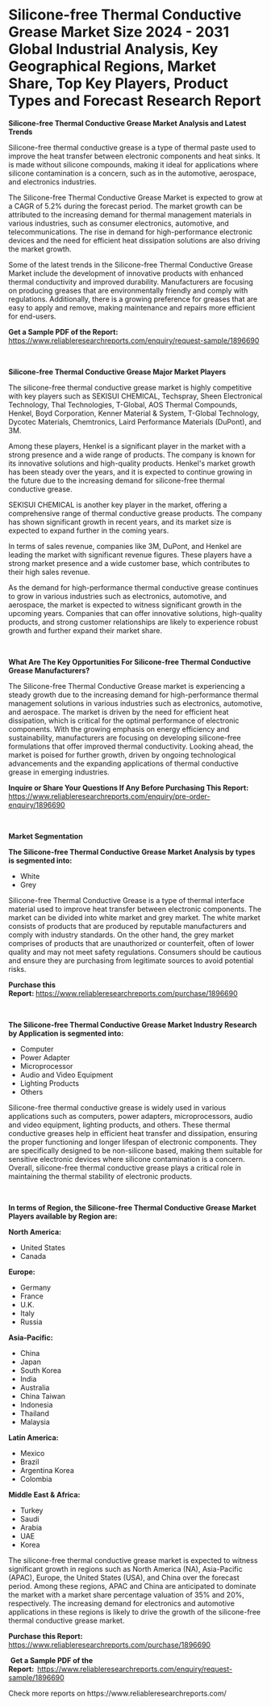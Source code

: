 <p><h1>Silicone-free Thermal Conductive Grease Market Size 2024 - 2031 Global Industrial Analysis, Key Geographical Regions, Market Share, Top Key Players, Product Types and Forecast Research Report</h1></p><p><strong>Silicone-free Thermal Conductive Grease Market Analysis and Latest Trends</strong></p>
<p><p>Silicone-free thermal conductive grease is a type of thermal paste used to improve the heat transfer between electronic components and heat sinks. It is made without silicone compounds, making it ideal for applications where silicone contamination is a concern, such as in the automotive, aerospace, and electronics industries.</p><p>The Silicone-free Thermal Conductive Grease Market is expected to grow at a CAGR of 5.2% during the forecast period. The market growth can be attributed to the increasing demand for thermal management materials in various industries, such as consumer electronics, automotive, and telecommunications. The rise in demand for high-performance electronic devices and the need for efficient heat dissipation solutions are also driving the market growth.</p><p>Some of the latest trends in the Silicone-free Thermal Conductive Grease Market include the development of innovative products with enhanced thermal conductivity and improved durability. Manufacturers are focusing on producing greases that are environmentally friendly and comply with regulations. Additionally, there is a growing preference for greases that are easy to apply and remove, making maintenance and repairs more efficient for end-users.</p></p>
<p><strong>Get a Sample PDF of the Report:&nbsp;</strong> <a href="https://www.reliableresearchreports.com/enquiry/request-sample/1896690">https://www.reliableresearchreports.com/enquiry/request-sample/1896690</a></p>
<p>&nbsp;</p>
<p><strong>Silicone-free Thermal Conductive Grease Major Market Players</strong></p>
<p><p>The silicone-free thermal conductive grease market is highly competitive with key players such as SEKISUI CHEMICAL, Techspray, Sheen Electronical Technology, Thal Technologies, T-Global, AOS Thermal Compounds, Henkel, Boyd Corporation, Kenner Material & System, T-Global Technology, Dycotec Materials, Chemtronics, Laird Performance Materials (DuPont), and 3M. </p><p>Among these players, Henkel is a significant player in the market with a strong presence and a wide range of products. The company is known for its innovative solutions and high-quality products. Henkel's market growth has been steady over the years, and it is expected to continue growing in the future due to the increasing demand for silicone-free thermal conductive grease.</p><p>SEKISUI CHEMICAL is another key player in the market, offering a comprehensive range of thermal conductive grease products. The company has shown significant growth in recent years, and its market size is expected to expand further in the coming years.</p><p>In terms of sales revenue, companies like 3M, DuPont, and Henkel are leading the market with significant revenue figures. These players have a strong market presence and a wide customer base, which contributes to their high sales revenue.</p><p>As the demand for high-performance thermal conductive grease continues to grow in various industries such as electronics, automotive, and aerospace, the market is expected to witness significant growth in the upcoming years. Companies that can offer innovative solutions, high-quality products, and strong customer relationships are likely to experience robust growth and further expand their market share.</p></p>
<p>&nbsp;</p>
<p><strong>What Are The Key Opportunities For Silicone-free Thermal Conductive Grease Manufacturers?</strong></p>
<p><p>The Silicone-free Thermal Conductive Grease market is experiencing a steady growth due to the increasing demand for high-performance thermal management solutions in various industries such as electronics, automotive, and aerospace. The market is driven by the need for efficient heat dissipation, which is critical for the optimal performance of electronic components. With the growing emphasis on energy efficiency and sustainability, manufacturers are focusing on developing silicone-free formulations that offer improved thermal conductivity. Looking ahead, the market is poised for further growth, driven by ongoing technological advancements and the expanding applications of thermal conductive grease in emerging industries.</p></p>
<p><strong>Inquire or Share Your Questions If Any Before Purchasing This Report:</strong> <a href="https://www.reliableresearchreports.com/enquiry/pre-order-enquiry/1896690">https://www.reliableresearchreports.com/enquiry/pre-order-enquiry/1896690</a></p>
<p>&nbsp;</p>
<p><strong>Market Segmentation</strong></p>
<p><strong>The Silicone-free Thermal Conductive Grease Market Analysis by types is segmented into:</strong></p>
<p><ul><li>White</li><li>Grey</li></ul></p>
<p><p>Silicone-free Thermal Conductive Grease is a type of thermal interface material used to improve heat transfer between electronic components. The market can be divided into white market and grey market. The white market consists of products that are produced by reputable manufacturers and comply with industry standards. On the other hand, the grey market comprises of products that are unauthorized or counterfeit, often of lower quality and may not meet safety regulations. Consumers should be cautious and ensure they are purchasing from legitimate sources to avoid potential risks.</p></p>
<p><strong>Purchase this Report:&nbsp;</strong><a href="https://www.reliableresearchreports.com/purchase/1896690">https://www.reliableresearchreports.com/purchase/1896690</a></p>
<p>&nbsp;</p>
<p><strong>The Silicone-free Thermal Conductive Grease Market Industry Research by Application is segmented into:</strong></p>
<p><ul><li>Computer</li><li>Power Adapter</li><li>Microprocessor</li><li>Audio and Video Equipment</li><li>Lighting Products</li><li>Others</li></ul></p>
<p><p>Silicone-free thermal conductive grease is widely used in various applications such as computers, power adapters, microprocessors, audio and video equipment, lighting products, and others. These thermal conductive greases help in efficient heat transfer and dissipation, ensuring the proper functioning and longer lifespan of electronic components. They are specifically designed to be non-silicone based, making them suitable for sensitive electronic devices where silicone contamination is a concern. Overall, silicone-free thermal conductive grease plays a critical role in maintaining the thermal stability of electronic products.</p></p>
<p>&nbsp;</p>
<p><strong>In terms of Region, the Silicone-free Thermal Conductive Grease Market Players available by Region are:</strong></p>
<p>
    <p> <strong> North America: </strong>
        <ul>
            <li>United States</li>
            <li>Canada</li>
        </ul>
        </p> 
    <p> <strong> Europe: </strong>
        <ul>
            <li>Germany</li>
            <li>France</li>
            <li>U.K.</li>
            <li>Italy</li>
            <li>Russia</li>
        </ul>
        </p> 
    <p> <strong> Asia-Pacific: </strong>
        <ul>
            <li>China</li>
            <li>Japan</li>
            <li>South Korea</li>
            <li>India</li>
            <li>Australia</li>
            <li>China Taiwan</li>
            <li>Indonesia</li>
            <li>Thailand</li>
            <li>Malaysia</li>
        </ul>
        </p> 
    <p> <strong> Latin America: </strong>
        <ul>
            <li>Mexico</li>
            <li>Brazil</li>
            <li>Argentina Korea</li>
            <li>Colombia</li>
        </ul>
        </p> 
    <p> <strong> Middle East & Africa: </strong>
        <ul>
            <li>Turkey</li>
            <li>Saudi</li>
            <li>Arabia</li>
            <li>UAE</li>
            <li>Korea</li>
        </ul>
    </p>
    </p>
<p><p>The silicone-free thermal conductive grease market is expected to witness significant growth in regions such as North America (NA), Asia-Pacific (APAC), Europe, the United States (USA), and China over the forecast period. Among these regions, APAC and China are anticipated to dominate the market with a market share percentage valuation of 35% and 20%, respectively. The increasing demand for electronics and automotive applications in these regions is likely to drive the growth of the silicone-free thermal conductive grease market.</p></p>
<p><strong>Purchase this Report: </strong><a href="https://www.reliableresearchreports.com/purchase/1896690">https://www.reliableresearchreports.com/purchase/1896690</a></p>
<p>&nbsp;<strong>Get a Sample PDF of the Report:&nbsp;&nbsp;</strong><a href="https://www.reliableresearchreports.com/enquiry/request-sample/1896690">https://www.reliableresearchreports.com/enquiry/request-sample/1896690</a></p>
<p><strong></strong></p>
<p>Check more reports on https://www.reliableresearchreports.com/</p>